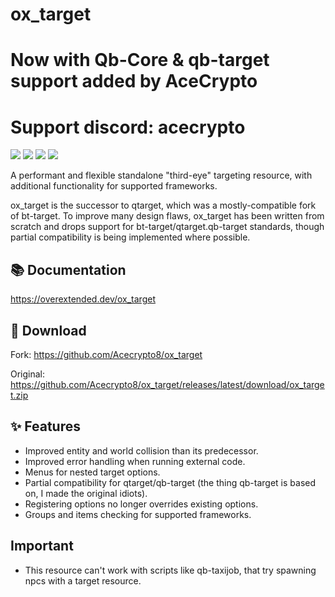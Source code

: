 # ox_target
# Now with Qb-Core & qb-target support added by AceCrypto
# Support discord: acecrypto

![](https://img.shields.io/github/downloads/Acecrypto8/ox_target/total?logo=github)
![](https://img.shields.io/github/downloads/Acecrypto8/ox_target/latest/total?logo=github)
![](https://img.shields.io/github/contributors/Acecrypto8/ox_target?logo=github)
![](https://img.shields.io/github/v/release/Acecrypto8/ox_target?logo=github) 


A performant and flexible standalone "third-eye" targeting resource, with additional functionality for supported frameworks.

ox_target is the successor to qtarget, which was a mostly-compatible fork of bt-target.
To improve many design flaws, ox_target has been written from scratch and drops support for bt-target/qtarget.qb-target standards, though partial compatibility is being implemented where possible.


## 📚 Documentation

https://overextended.dev/ox_target

## 💾 Download

Fork: https://github.com/Acecrypto8/ox_target

Original: https://github.com/Acecrypto8/ox_target/releases/latest/download/ox_target.zip

## ✨ Features

- Improved entity and world collision than its predecessor.
- Improved error handling when running external code.
- Menus for nested target options.
- Partial compatibility for qtarget/qb-target (the thing qb-target is based on, I made the original idiots).
- Registering options no longer overrides existing options.
- Groups and items checking for supported frameworks.

## Important

- This resource can't work with scripts like qb-taxijob, that try spawning npcs with a target resource.
